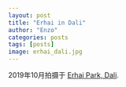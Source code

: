 ```yaml
---
layout: post
title: "Erhai in Dali"
author: "Enzo"
categories: posts
tags: [posts]
image: erhai_dali.jpg
---
```


2019年10月拍摄于 [Erhai Park, Dali](https://www.google.com/maps/@25.6092729,100.2613973,15.5z).

